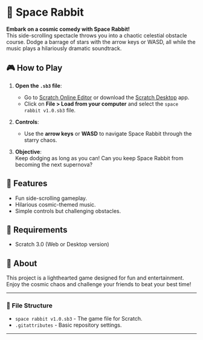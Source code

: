 # 🚀 Space Rabbit

**Embark on a cosmic comedy with Space Rabbit!**  
This side-scrolling spectacle throws you into a chaotic celestial obstacle course. Dodge a barrage of stars with the arrow keys or WASD, all while the music plays a hilariously dramatic soundtrack.

## 🎮 How to Play
1. **Open the `.sb3` file**:  
   - Go to [Scratch Online Editor](https://scratch.mit.edu/) or download the [Scratch Desktop](https://scratch.mit.edu/download) app.  
   - Click on **File > Load from your computer** and select the `space rabbit v1.0.sb3` file.

2. **Controls**:  
   - Use the **arrow keys** or **WASD** to navigate Space Rabbit through the starry chaos.  

3. **Objective**:  
   Keep dodging as long as you can! Can you keep Space Rabbit from becoming the next supernova?

## 🌌 Features
- Fun side-scrolling gameplay.
- Hilarious cosmic-themed music.
- Simple controls but challenging obstacles.

## 🔧 Requirements
- Scratch 3.0 (Web or Desktop version)

## 🌟 About
This project is a lighthearted game designed for fun and entertainment.  
Enjoy the cosmic chaos and challenge your friends to beat your best time!

---

### 📂 File Structure
- `space rabbit v1.0.sb3` - The game file for Scratch.
- `.gitattributes` - Basic repository settings.

---

